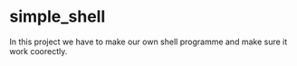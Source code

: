 # simple_shell
In this project we have to make our own shell programme and make sure it work coorectly.
